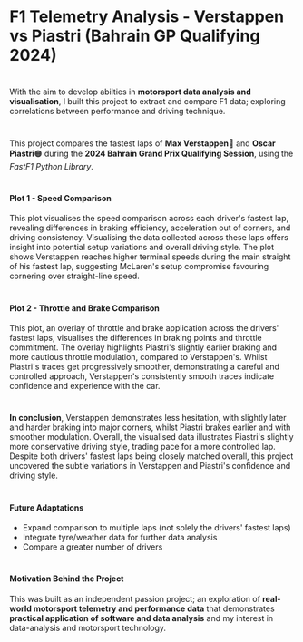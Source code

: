 # F1 Telemetry Analysis - Verstappen vs Piastri (Bahrain GP Qualifying 2024)
#
With the aim to develop abilties in **motorsport data analysis and visualisation**, I built this project to extract and compare F1 data; exploring correlations between performance and driving technique. 
#
This project compares the fastest laps of **Max Verstappen**🔵 and **Oscar Piastri**🟠 during the **2024 Bahrain Grand Prix Qualifying Session**, using the *FastF1 Python Library*.
#
#### Plot 1 - Speed Comparison
This plot visualises the speed comparison across each driver's fastest lap, revealing differences in braking efficiency, acceleration out of corners, and driving consistency. Visualising the data collected across these laps offers insight into potential setup variations and overall driving style. The plot shows Verstappen reaches higher terminal speeds during the main straight of his fastest lap, suggesting McLaren's setup compromise favouring cornering over straight-line speed.
#
#### Plot 2 - Throttle and Brake Comparison
This plot, an overlay of throttle and brake application across the drivers' fastest laps, visualises the differences in braking points and throttle commitment. The overlay highlights Piastri's slightly earlier braking and more cautious throttle modulation, compared to Verstappen's. Whilst Piastri's traces get progressively smoother, demonstrating a careful and controlled approach, Verstappen's consistently smooth traces indicate confidence and experience with the car.
#
**In conclusion**, Verstappen demonstrates less hesitation, with slightly later and harder braking into major corners, whilst Piastri brakes earlier and with smoother modulation. Overall, the visualised data illustrates Piastri's slightly more conservative driving style, trading pace for a more controlled lap. Despite both drivers' fastest laps being closely matched overall, this project uncovered the subtle variations in Verstappen and Piastri's confidence and driving style.
#
#### Future Adaptations
- Expand comparison to multiple laps (not solely the drivers' fastest laps)
- Integrate tyre/weather data for further data analysis
- Compare a greater number of drivers
#
#### Motivation Behind the Project
This was built as an independent passion project; an exploration of **real-world motorsport telemetry and performance data** that demonstrates **practical application of software and data analysis** and my interest in data-analysis and motorsport technology.
